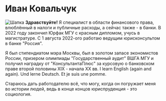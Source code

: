 # Иван Ковальчук
![Шапка](https://sun9-12.userapi.com/impg/OpeRAxVe0p67gOTtnzXqyY7osUgI5WkcSLzilg/-55uL5HCjWM.jpg?size=1049x312&quality=95&sign=7df9022ff959a6c927ebe77c536c84c5&type=album)
**Здравствуйте!** Я специалист в области финансового права, влюблённый в налоги и публичные расходы, а сейчас также - в банки. В 2022 году закончил Юрфак МГУ с красным дипломом, учусь в магистратуре. С 1 августа 2022-ого работаю ведущим юрисконсультом в банке "Россия".

Я был стипендиатом мэра Москвы, был в золотом запасе экономистов России, призером олимпиады "Государственный аудит" ВШГА МГУ и получил наградку от "КонсультантаПлюс" за курсовую о банковском праве второй половины XIX - начала XX вв. I learn English (again and again). Und lerne Deutsch. Et je suis une pomme.

Стараюсь дать работодателю всё, что могу, когда он погружает меня во истории людей, ведь в конце концов юриспруденция - это социология.
